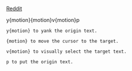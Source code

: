 [Reddit](https://www.reddit.com/r/vim/comments/igvpxo/comment/g2w8mon/?utm_source=share&utm_medium=web3x&utm_name=web3xcss&utm_term=1&utm_content=share_button)

y{motion}{motion}v{motion}p

    y{motion} to yank the origin text.

    {motion} to move the cursor to the target.

    v{motion} to visually select the target text.

    p to put the origin text.


